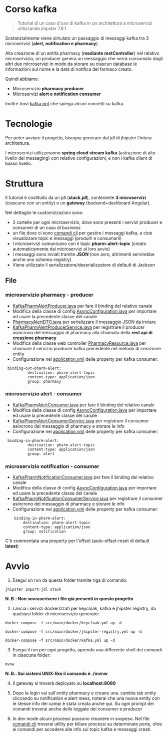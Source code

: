 # Corso kafka

> Tutorial di un caso d'uso di kafka in un architettura a microservizi utilizzando jhipster 7.8.1

Sostanzialmente viene simulato un passaggio di messaggi kafka tra 3 microservizi (**alert, notification e pharmacy**).

Alla creazione di un entità pharmacy (**mediante restController**) nel relativo microservizio, un producer genera un messaggio che verrà consumato dagli altri due microservizi in modo da storare su ciascun database le informazioni sul nome e la data di notifica del farmaco creato.

Quindi abbiamo:

- Microservizio **pharmacy producer**
- Microservizi **alert e notification consumer**

Inoltre trovi [kafka ppt](kafka-slides.pptx) che spiega alcuni concetti su kafka.

# Tecnologie

Per poter avviare il progetto, bisogna generare dal jdl di jhipster l'intera architettura.

I microservizi utilizzeranno **spring cloud stream kafka** (astrazione di alto livello del messaging) con relative configurazioni, e non i kafka client di basso livello.


# Struttura

Il tutorial è costituito da un jdl (**stack.jdl**), contenente **3 microservizi** (ciascuno con un entity) e un **gateway** (backend+dashboard Angular).

Nel dettaglio le customizzazioni sono:

- 3 cartelle per ogni microservizio, dove sono presenti i servizi producer e consumer di un caso di business
- un file dove ci sono [comandi cli](kafka-commands.md) per gestire i messaggi kafka, e cioè visualizzare topic e messaggi (produrli e consumarli)
- I microservizi comunicano con il topic **pharm-alert-topic** (creato automaticamente dai microservizi al loro avvio)
- I messaggi sono inviati tramite **JSON** (non avro, altrimenti servirebbe anche uno schema-registry)
- Viene utilizzato il serializzatore/deserializzatore di default di Jackson


## File

### microservizio pharmacy - producer

- [KafkaPharmAlertProducer.java](pharmacy/src/main/java/com/example/developer/pharmacy/config/KafkaPharmAlertProducer.java) per fare il binding del relativo canale
- Modifica della classe di config [AsyncConfiguration.java](pharmacy/src/main/java/com/example/developer/pharmacy/config/AsyncConfiguration.java) per importare ed usare la precedente classe del canale
- [PharmacyAlertDTO.java](pharmacy/src/main/java/com/example/developer/pharmacy/service/dto/PharmacyAlertDTO.java) per serializzare il messaggio JSON da inviare
- [KafkaPharmAlertProducerService.java](pharmacy/src/main/java/com/example/developer/pharmacy/service/KafkaPharmAlertProducerService.java) per registrare il producer asincrono del messaggio di pharmacy alla chiamata della **rest api di creazione pharmacy**
- Modifica della classe web controller [PharmacyResource.java](pharmacy/src/main/java/com/example/developer/pharmacy/web/rest/PharmacyResource.java) per chiamare il servizio producer kafka precedente nel metodo di creazione entity
- Configurazione nel [application.yml](pharmacy/src/main/resources/config/application.yml) delle property per kafka consumer:


```
 binding-out-pharm-alert:
          destination: pharm-alert-topic
          content-type: application/json
          group: pharmacy
```

### microservizio alert - consumer

- [KafkaPharmAlertConsumer.java](alert/src/main/java/com/example/developer/alert/config/KafkaPharmAlertConsumer.java) per fare il binding del relativo canale
- Modifica della classe di config [AsyncConfiguration.java](alert/src/main/java/com/example/developer/alert/config/AsyncConfiguration.java) per importare ed usare la precedente classe del canale
- [KafkaPharmAlertConsumerService.java](alert/src/main/java/com/example/developer/alert/service/KafkaPharmAlertConsumerService.java) per registrare il consumer asincrono del messaggio di pharmacy e storare le info
- Configurazione nel [application.yml](alert/src/main/resources/config/application.yml) delle property per kafka consumer:


```
 binding-in-pharm-alert:
          destination: pharm-alert-topic
          content-type: application/json
          group: alert
```

### microservizio notification - consumer

- [KafkaPharmNotificationConsumer.java](notification/src/main/java/com/example/developer/notification/config/KafkaPharmNotificationConsumer.java) per fare il binding del relativo canale
- Modifica della classe di config [AsyncConfiguration.java](notification/src/main/java/com/example/developer/notification/config/AsyncConfiguration.java) per importare ed usare la precedente classe del canale
- [KafkaPharmNotificationConsumerService.java](notification/src/main/java/com/example/developer/notification/service/KafkaPharmNotificationConsumerService.java) per registrare il consumer asincrono del messaggio di pharmacy e storare le info
- Configurazione nel [application.yml](notification/src/main/resources/config/application.yml) delle property per kafka consumer:


```
    binding-in-pharm-alert:
        destination: pharm-alert-topic
        content-type: application/json
        group: notification
```

C'è commentata una property per l'offset (auto-offset-reset  di default **latest**)


# Avvio

1. Esegui un run da questa folder tramite riga di comando:

```
jhipster import-jdl stack
```

**N. B.: Non sovrascrivere i file già presenti in questo progetto**

2. Lancia i servizi dockerizzati per keycloak, kafka e jhipster registry, da qualsiasi folder di microservizio generato:

```
docker-compose -f src/main/docker/keycloak.yml up -d
```

```
docker-compose -f src/main/docker/jhipster-registry.yml up -d
```

```
docker-compose -f src/main/docker/kafka.yml up -d
```

3. Esegui il run per ogni progetto, aprendo una differente shell dei comandi in ciascuna folder:

```
mvnw
```
**N. B.: Sui sistemi UNIX-like il comando è ./mvnw**

4. Il gateway si troverà deployato su **localhost:8080**

5. Dopo la login vai sull'entity pharmacy e creane una. cambia tab entity cliccando su notification e alert mess, noterai che una nuova entity con le stesse info dei campi è stata creata anche qui. Su ogni prompt dei comandi troverai anche delle loggate dei consumer e producer

6. In dev mode alcuni processi possono rimanere in sospeso. Nel file [comandi cli](kafka-commands.md) troverai utility per killare processi su determinate porte, oltre ai comandi per accedere alle info sui topic kafka e messaggi creati.
